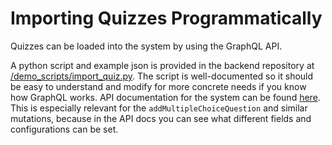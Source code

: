 # Importing Quizzes Programmatically

Quizzes can be loaded into the system by using the GraphQL API.

A python script and example json is provided in the backend repository at [/demo_scripts/import_quiz.py](https://github.com/MEITREX/backend/blob/main/demo_scripts/import_quiz.py). The script is well-documented so it should be easy to understand and modify for more concrete needs if you know how GraphQL works.
API documentation for the system can be found [here](https://github.com/MEITREX/graphql_gateway/api.md). This is especially relevant for the `addMultipleChoiceQuestion` and similar mutations, because in the API docs you can see what different fields and configurations can be set.